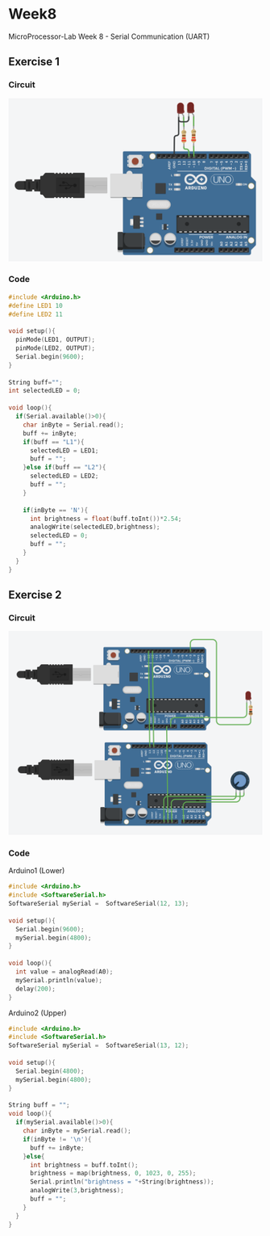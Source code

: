 # Week8

MicroProcessor-Lab Week 8 - Serial Communication (UART)

## Exercise 1

### Circuit
![alt text](https://github.com/earthsaharat/MicroProcessor-Lab/blob/master/Week8/E1.png "Exercise1")

### Code
```c++
#include <Arduino.h>
#define LED1 10
#define LED2 11

void setup(){
  pinMode(LED1, OUTPUT);
  pinMode(LED2, OUTPUT);
  Serial.begin(9600);
}

String buff="";
int selectedLED = 0;  

void loop(){
  if(Serial.available()>0){
    char inByte = Serial.read();
    buff += inByte;
    if(buff == "L1"){
      selectedLED = LED1;
      buff = "";
    }else if(buff == "L2"){
      selectedLED = LED2;
      buff = "";
    }
    
    if(inByte == 'N'){
      int brightness = float(buff.toInt())*2.54;
      analogWrite(selectedLED,brightness);
      selectedLED = 0;
      buff = "";
    }
  }
}
```

## Exercise 2

### Circuit

![alt text](https://github.com/earthsaharat/MicroProcessor-Lab/blob/master/Week8/E2.png "Exercise2")

### Code
Arduino1 (Lower)
```c++
#include <Arduino.h>
#include <SoftwareSerial.h>
SoftwareSerial mySerial =  SoftwareSerial(12, 13);

void setup(){
  Serial.begin(9600);
  mySerial.begin(4800);
}

void loop(){
  int value = analogRead(A0);
  mySerial.println(value);
  delay(200);
}
```

Arduino2 (Upper)
```c++
#include <Arduino.h>
#include <SoftwareSerial.h>
SoftwareSerial mySerial =  SoftwareSerial(13, 12);

void setup(){
  Serial.begin(4800);
  mySerial.begin(4800);
}

String buff = "";
void loop(){
  if(mySerial.available()>0){
    char inByte = mySerial.read();
    if(inByte != '\n'){
      buff += inByte;
    }else{
      int brightness = buff.toInt();
      brightness = map(brightness, 0, 1023, 0, 255);
      Serial.println("brightness = "+String(brightness));
      analogWrite(3,brightness);
      buff = "";
    }
  }
}
```
